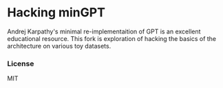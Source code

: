 
# Hacking minGPT


Andrej Karpathy's minimal re-implementaition of GPT is an excellent educational resource. This fork is exploration of hacking the basics of the architecture on various toy datasets. 

### License

MIT
